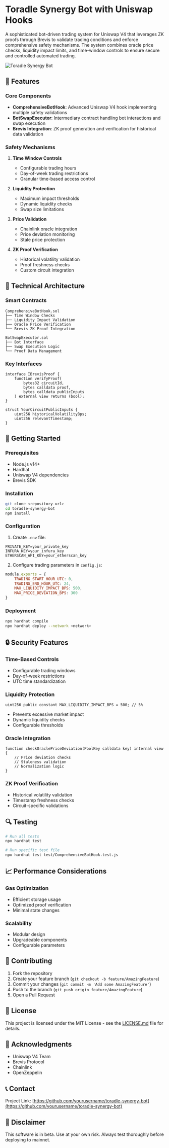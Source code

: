 # Toradle Synergy Bot with Uniswap Hooks

A sophisticated bot-driven trading system for Uniswap V4 that leverages ZK proofs through Brevis to validate trading conditions and enforce comprehensive safety mechanisms. The system combines oracle price checks, liquidity impact limits, and time-window controls to ensure secure and controlled automated trading.

![Toradle Synergy Bot](./assets/thumbnail.png)

## 🌟 Features

### Core Components
- **ComprehensiveBotHook**: Advanced Uniswap V4 hook implementing multiple safety validations
- **BotSwapExecutor**: Intermediary contract handling bot interactions and swap execution
- **Brevis Integration**: ZK proof generation and verification for historical data validation

### Safety Mechanisms
1. **Time Window Controls**
   - Configurable trading hours
   - Day-of-week trading restrictions
   - Granular time-based access control

2. **Liquidity Protection**
   - Maximum impact thresholds
   - Dynamic liquidity checks
   - Swap size limitations

3. **Price Validation**
   - Chainlink oracle integration
   - Price deviation monitoring
   - Stale price protection

4. **ZK Proof Verification**
   - Historical volatility validation
   - Proof freshness checks
   - Custom circuit integration

## 🔧 Technical Architecture

### Smart Contracts
```solidity
ComprehensiveBotHook.sol
├── Time Window Checks
├── Liquidity Impact Validation
├── Oracle Price Verification
└── Brevis ZK Proof Integration

BotSwapExecutor.sol
├── Bot Interface
├── Swap Execution Logic
└── Proof Data Management
```

### Key Interfaces

```solidity
interface IBrevisProof {
    function verifyProof(
        bytes32 circuitId,
        bytes calldata proof,
        bytes calldata publicInputs
    ) external view returns (bool);
}

struct YourCircuitPublicInputs {
    uint256 historicalVolatilityBps;
    uint256 relevantTimestamp;
}
```

## 🚀 Getting Started

### Prerequisites
- Node.js v14+
- Hardhat
- Uniswap V4 dependencies
- Brevis SDK

### Installation
```bash
git clone <repository-url>
cd toradle-synergy-bot
npm install
```

### Configuration
1. Create `.env` file:
```env
PRIVATE_KEY=your_private_key
INFURA_KEY=your_infura_key
ETHERSCAN_API_KEY=your_etherscan_key
```

2. Configure trading parameters in `config.js`:
```javascript
module.exports = {
    TRADING_START_HOUR_UTC: 0,
    TRADING_END_HOUR_UTC: 24,
    MAX_LIQUIDITY_IMPACT_BPS: 500,
    MAX_PRICE_DEVIATION_BPS: 300
}
```

### Deployment
```bash
npx hardhat compile
npx hardhat deploy --network <network>
```

## 🔒 Security Features

### Time-Based Controls
- Configurable trading windows
- Day-of-week restrictions
- UTC time standardization

### Liquidity Protection
```solidity
uint256 public constant MAX_LIQUIDITY_IMPACT_BPS = 500; // 5%
```
- Prevents excessive market impact
- Dynamic liquidity checks
- Configurable thresholds

### Oracle Integration
```solidity
function checkOraclePriceDeviation(PoolKey calldata key) internal view {
    // Price deviation checks
    // Staleness validation
    // Normalization logic
}
```

### ZK Proof Verification
- Historical volatility validation
- Timestamp freshness checks
- Circuit-specific validations

## 🔍 Testing

```bash
# Run all tests
npx hardhat test

# Run specific test file
npx hardhat test test/ComprehensiveBotHook.test.js
```

## 📈 Performance Considerations

### Gas Optimization
- Efficient storage usage
- Optimized proof verification
- Minimal state changes

### Scalability
- Modular design
- Upgradeable components
- Configurable parameters

## 🤝 Contributing

1. Fork the repository
2. Create your feature branch (`git checkout -b feature/AmazingFeature`)
3. Commit your changes (`git commit -m 'Add some AmazingFeature'`)
4. Push to the branch (`git push origin feature/AmazingFeature`)
5. Open a Pull Request

## 📄 License

This project is licensed under the MIT License - see the [LICENSE.md](LICENSE.md) file for details.

## 🙏 Acknowledgments

- Uniswap V4 Team
- Brevis Protocol
- Chainlink
- OpenZeppelin

## 📞 Contact

Project Link: [https://github.com/yourusername/toradle-synergy-bot](https://github.com/yourusername/toradle-synergy-bot)

## 🚨 Disclaimer

This software is in beta. Use at your own risk. Always test thoroughly before deploying to mainnet.